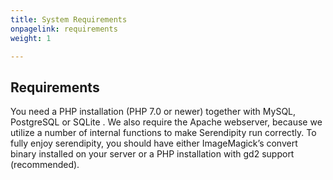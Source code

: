 ```yaml
---
title: System Requirements
onpagelink: requirements
weight: 1

---
```


Requirements
------------

You need a PHP installation (PHP 7.0 or newer) together with MySQL, PostgreSQL or SQLite . We also require the Apache webserver, because we utilize a number of internal functions to make Serendipity run correctly. To fully enjoy serendipity, you should have either ImageMagick’s convert binary installed on your server or a PHP installation with gd2 support (recommended).

